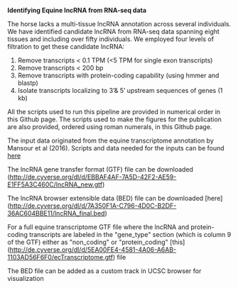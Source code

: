 **Identifying Equine lncRNA from RNA-seq data**

The horse lacks a multi-tissue lncRNA annotation across several individuals.  We have identified candidate lncRNA from RNA-seq data
spanning eight tissues and including over fifty individuals.  We employed four levels of filtration to get these candidate lncRNA:
  1. Remove transcripts < 0.1 TPM (<5 TPM for single exon transcripts)
  2. Remove transcripts < 200 bp
  3. Remove transcripts with protein-coding capability (using hmmer and blastp)
  4. Isolate transcripts localizing to 3’& 5’ upstream sequences of genes (1 kb) 
  
All the scripts used to run this pipeline are provided in numerical order in this Github page.  The scripts used to make the figures
for the publication are also provided, ordered using roman numerals, in this Github page. 

The input data originated from the equine transcriptome annotation by Mansour et al (2016). Scripts and data needed for the inputs can be found 
[here](https://github.com/drtamermansour/horse_trans) 

The lncRNA gene transfer format (GTF) file can be downloaded (http://de.cyverse.org/dl/d/EBBAF4AF-7A5D-42F2-AE59-E1FF5A3C460C/lncRNA_new.gtf)

The lncRNA browser extensible data (BED) file can be downloaded [here] (http://de.cyverse.org/dl/d/7A350F1A-C796-4D0C-B2DF-36AC604BBE11/lncRNA_final.bed)  

For a full equine transcriptome GTF file where the lncRNA and protein-coding transcripts are labeled in the "gene_type" section (which is column 9 of the GTF) either as "non_coding" or "protein_coding" [this] (http://de.cyverse.org/dl/d/5EA00FE4-4581-4A06-A6AB-1103AD56F6F0/ecTranscriptome.gtf) file

The BED file can be added as a custom track in UCSC browser for visualization

